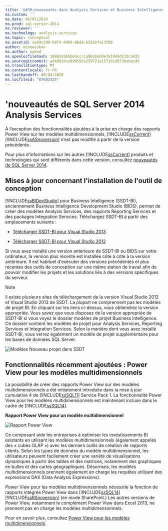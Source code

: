 ```yaml
---
title: '&#39;nouveautés dans Analysis Services et Business Intelligence | Microsoft Docs'
ms.custom: ''
ms.date: 06/07/2019
ms.prod: sql-server-2014
ms.reviewer: ''
ms.technology: analysis-services
ms.topic: conceptual
ms.assetid: aa69c299-b8f4-4969-86d8-b3292fe13f08
author: minewiskan
ms.author: owend
ms.openlocfilehash: 18863a565b63ccc1a9bd2eb0e7619d4d133c5d33
ms.sourcegitcommit: ad4d92dce894592a259721a1571b1d8736abacdb
ms.translationtype: MT
ms.contentlocale: fr-FR
ms.lasthandoff: 08/04/2020
ms.locfileid: "87602335"
---
```

# <a name="what39s-new-in-sql-server-2014-analysis-services"></a>&#39;nouveautés de SQL Server 2014 Analysis Services
  À l’exception des fonctionnalités ajoutées à la prise en charge des rapports Power View sur les modèles multidimensionnels, [!INCLUDE[ssCurrent](../includes/sscurrent-md.md)] [!INCLUDE[ssASnoversion](../includes/ssasnoversion-md.md)] n’est pas modifié à partir de la version précédente.

 Pour plus d’informations sur les autres [!INCLUDE[ssCurrent](../includes/sscurrent-md.md)] produits et technologies qui sont différents dans cette version, consultez [nouveautés de SQL Server 2014](../sql-server/what-s-new-in-sql-server-2016.md).

## <a name="updates-to-design-tool-installation"></a>Mises à jour concernant l'installation de l'outil de conception
 [!INCLUDE[ssBIDevStudio](../includes/ssbidevstudio-md.md)] pour Business Intelligence (SSDT-BI), anciennement Business Intelligence Development Studio (BIDS), permet de créer des modèles Analysis Services, des rapports Reporting Services et des packages Integration Services. Téléchargez SSDT-BI à partir des emplacements suivants :

-   [Télécharger SSDT-BI pour Visual Studio 2013](https://go.microsoft.com/fwlink/p/?LinkId=396526)

-   [Télécharger SSDT-BI pour Visual Studio 2012](https://go.microsoft.com/fwlink/p/?LinkID=273673)

 Si vous avez installé une version antérieure de SSDT-BI ou BIDS sur votre ordinateur, la version plus récente est installée côte à côte à la version antérieure. Il est habituel d'exécuter des versions précédentes et plus récentes des outils de conception sur une même station de travail afin de pouvoir modifier les projets et les solutions liés à des versions spécifiques du serveur.

> [!NOTE]
>  Il existe plusieurs sites de téléchargement de la version Visual Studio 2012 et Visual Studio 2013 de SSDT. La plupart ne comprennent pas les modèles de projet BI. En cliquant sur les liens ci-dessus, vous obtiendrez la version appropriée. Vous savez que vous disposez de la version appropriée de SSDT-BI si vous voyez le dossier modèles de projet Business Intelligence. Ce dossier contient les modèles de projet pour Analysis Services, Reporting Services et Integration Services. Selon la manière dont vous avez installé SSDT-BI, vous verrez également un modèle de projet supplémentaire pour les bases de données SQL Server.

 ![Modèles Nouveau projet dans SSDT](media/ssdt-biprojects.png "Modèles Nouveau projet dans SSDT")

## <a name="features-recently-added-power-view-for-multidimensional-models"></a>Fonctionnalités récemment ajoutées : Power View pour les modèles multidimensionnels
 La possibilité de créer des rapports Power View sur des modèles multidimensionnels a été initialement introduite dans la mise à jour cumulative 4 de [!INCLUDE[ssSQL11](../includes/sssql11-md.md)] Service Pack 1. La fonctionnalité Power View pour les modèles multidimensionnels est maintenant incluse dans le cadre de [!INCLUDE[ssSQL14](../includes/sssql14-md.md)].

 **Rapport Power View pour un modèle multidimensionnel**

 ![Rapport Power View](media/powerviewreport-wn.gif "Rapport Power View")

 Ce composant aide les entreprises à optimiser les investissements BI existants en utilisant les modèles multidimensionnels (également appelés des « cubes OLAP ») avec les derniers outils de création de rapports clients. Selon les types de données du modèle multidimensionnel, les utilisateurs peuvent facilement créer une variété de visualisations dynamiques à partir des tables et des matrices, notamment des graphiques en bulles et des cartes géographiques. Désormais, les modèles multidimensionnels prennent également en charge les requêtes utilisant des expressions DAX (Data Analysis Expressions).

 Power View pour les modèles multidimensionnels nécessite la fonction de rapports intégrée Power View dans [!INCLUDE[ssSQL14](../includes/sssql14-md.md)][!INCLUDE[ssRSnoversion](../includes/ssrsnoversion-md.md)] (en mode SharePoint.) Les autres versions de Power View, notamment le complément Power View dans Excel 2013, ne prennent pas en charge les modèles multidimensionnels.

 Pour en savoir plus, consultez [Power View pour les modèles multidimensionnels](https://msdn.microsoft.com/library/dn140246.aspx).


